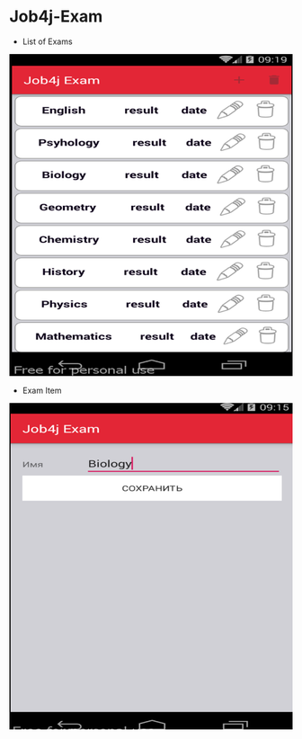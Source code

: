 # Job4j-Exam

- List of Exams 

![alt text](https://github.com/PaulVoit/Job4j-Exam/blob/master/%D0%A0%D0%B8%D1%81%D1%83%D0%BD%D0%BE%D0%BA2.png "List of Exams")

- Exam Item 

![alt text](https://github.com/PaulVoit/Job4j-Exam/blob/master/%D0%A0%D0%B8%D1%81%D1%83%D0%BD%D0%BE%D0%BA1.png "Create/Update Item")
